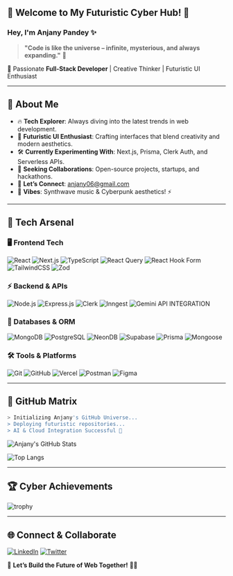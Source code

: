 ## 🚀 Welcome to My Futuristic Cyber Hub! 🌌

### Hey, I'm **Anjany Pandey** ✨

> **"Code is like the universe – infinite, mysterious, and always expanding."** 🌠

🎯 Passionate **Full-Stack Developer** | Creative Thinker | Futuristic UI Enthusiast

---

## 🤖 About Me
- 🔥 **Tech Explorer**: Always diving into the latest trends in web development.
- 🎨 **Futuristic UI Enthusiast**: Crafting interfaces that blend creativity and modern aesthetics.
- 🛠️ **Currently Experimenting With**: Next.js, Prisma, Clerk Auth, and Serverless APIs.
- 🤝 **Seeking Collaborations**: Open-source projects, startups, and hackathons.
- 📩 **Let’s Connect**: [anjany06@gmail.com](mailto:anjany.pandey06@gmail.com)
- 🎵 **Vibes**: Synthwave music & Cyberpunk aesthetics! ⚡

---

## 🚀 Tech Arsenal

### 🖥️ Frontend Tech
![React](https://img.shields.io/badge/-React-1a1a2e?style=for-the-badge&logo=react&logoColor=61DAFB)
![Next.js](https://img.shields.io/badge/-Next.js-1a1a2e?style=for-the-badge&logo=next.js&logoColor=white)
![TypeScript](https://img.shields.io/badge/-TypeScript-1a1a2e?style=for-the-badge&logo=typescript&logoColor=007ACC)
![React Query](https://img.shields.io/badge/-React_Query-1a1a2e?style=for-the-badge&logo=react-query&logoColor=FF4154)
![React Hook Form](https://img.shields.io/badge/-React_Hook_Form-1a1a2e?style=for-the-badge&logo=react-hook-form&logoColor=EC5990)
![TailwindCSS](https://img.shields.io/badge/-TailwindCSS-1a1a2e?style=for-the-badge&logo=tailwind-css&logoColor=38B2AC)
![Zod](https://img.shields.io/badge/-Zod-1a1a2e?style=for-the-badge&logo=zod&logoColor=white)

### ⚡ Backend & APIs
![Node.js](https://img.shields.io/badge/-Node.js-1a1a2e?style=for-the-badge&logo=node.js&logoColor=339933)
![Express.js](https://img.shields.io/badge/-Express.js-1a1a2e?style=for-the-badge&logo=express&logoColor=white)
![Clerk](https://img.shields.io/badge/-Clerk-1a1a2e?style=for-the-badge&logo=clerk&logoColor=white)
![Inngest](https://img.shields.io/badge/-Inngest-1a1a2e?style=for-the-badge&logo=inngest&logoColor=white)
![Gemini API INTEGRATION](https://img.shields.io/badge/-Gemini_API-1a1a2e?style=for-the-badge&logo=google&logoColor=4285F4)


### 📂 Databases & ORM
![MongoDB](https://img.shields.io/badge/-MongoDB-1a1a2e?style=for-the-badge&logo=mongodb&logoColor=47A248)
![PostgreSQL](https://img.shields.io/badge/-PostgreSQL-1a1a2e?style=for-the-badge&logo=postgresql&logoColor=336791)
![NeonDB](https://img.shields.io/badge/-NeonDB-1a1a2e?style=for-the-badge&logo=neondb&logoColor=white)
![Supabase](https://img.shields.io/badge/-Supabase-1a1a2e?style=for-the-badge&logo=supabase&logoColor=3ECF8E)
![Prisma](https://img.shields.io/badge/-Prisma-1a1a2e?style=for-the-badge&logo=prisma&logoColor=white)
![Mongoose](https://img.shields.io/badge/-Mongoose-1a1a2e?style=for-the-badge&logo=mongoose&logoColor=red)

### 🛠️ Tools & Platforms
![Git](https://img.shields.io/badge/-Git-1a1a2e?style=for-the-badge&logo=git&logoColor=F05032)
![GitHub](https://img.shields.io/badge/-GitHub-1a1a2e?style=for-the-badge&logo=github&logoColor=white)
![Vercel](https://img.shields.io/badge/-Vercel-1a1a2e?style=for-the-badge&logo=vercel&logoColor=white)
![Postman](https://img.shields.io/badge/-Postman-1a1a2e?style=for-the-badge&logo=postman&logoColor=FF6C37)
![Figma](https://img.shields.io/badge/-Figma-1a1a2e?style=for-the-badge&logo=figma&logoColor=F24E1E)


---

## 🌌 GitHub Matrix
```bash
> Initializing Anjany's GitHub Universe...
> Deploying futuristic repositories...
> AI & Cloud Integration Successful 🚀
```

![Anjany's GitHub Stats](https://github-readme-stats.vercel.app/api?username=anjany06&show_icons=true&theme=vision-friendly-dark&hide_border=true)

![Top Langs](https://github-readme-stats.vercel.app/api/top-langs/?username=anjany06&layout=compact&theme=vision-friendly-dark)

---

## 🏆 Cyber Achievements
![trophy](https://github-profile-trophy.vercel.app/?username=anjany06&theme=onedark&no-bg=true&no-frame=true)

---

## 🌐 Connect & Collaborate
[![LinkedIn](https://img.shields.io/badge/-LinkedIn-1a1a2e?style=for-the-badge&logo=linkedin&logoColor=0077B5)](https://www.linkedin.com/in/anjany-pandey-927169294/)
[![Twitter](https://img.shields.io/badge/-Twitter-1a1a2e?style=for-the-badge&logo=twitter&logoColor=1DA1F2)](https://x.com/anjany06)

🚀 **Let’s Build the Future of Web Together!** 🤖✨

